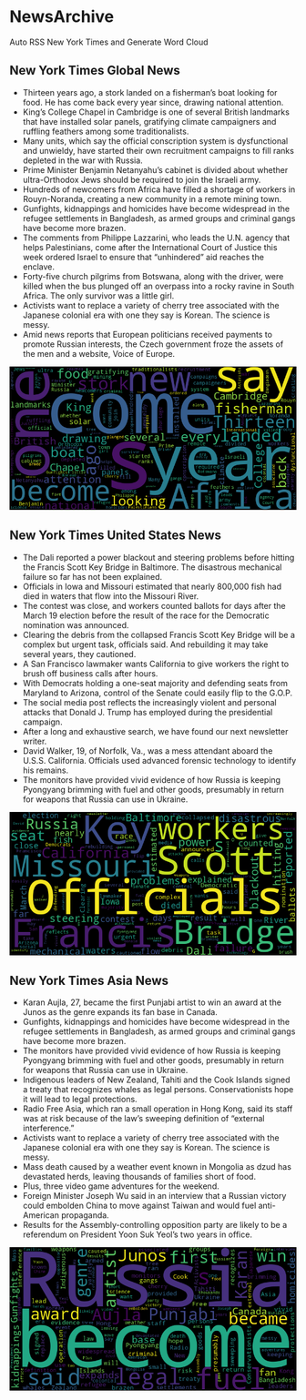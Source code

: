 # NewsArchive
Auto RSS New York Times and Generate Word Cloud

## New York Times Global News
* Thirteen years ago, a stork landed on a fisherman’s boat looking for food. He has come back every year since, drawing national attention.
* King’s College Chapel in Cambridge is one of several British landmarks that have installed solar panels, gratifying climate campaigners and ruffling feathers among some traditionalists.
* Many units, which say the official conscription system is dysfunctional and unwieldy, have started their own recruitment campaigns to fill ranks depleted in the war with Russia.
* Prime Minister Benjamin Netanyahu’s cabinet is divided about whether ultra-Orthodox Jews should be required to join the Israeli army.
* Hundreds of newcomers from Africa have filled a shortage of workers in Rouyn-Noranda, creating a new community in a remote mining town.
* Gunfights, kidnappings and homicides have become widespread in the refugee settlements in Bangladesh, as armed groups and criminal gangs have become more brazen.
* The comments from Philippe Lazzarini, who leads the U.N. agency that helps Palestinians, come after the International Court of Justice this week ordered Israel to ensure that “unhindered” aid reaches the enclave.
* Forty-five church pilgrims from Botswana, along with the driver, were killed when the bus plunged off an overpass into a rocky ravine in South Africa. The only survivor was a little girl.
* Activists want to replace a variety of cherry tree associated with the Japanese colonial era with one they say is Korean. The science is messy.
* Amid news reports that European politicians received payments to promote Russian interests, the Czech government froze the assets of the men and a website, Voice of Europe.

![Global](./global.png)
## New York Times United States News
* The Dali reported a power blackout and steering problems before hitting the Francis Scott Key Bridge in Baltimore. The disastrous mechanical failure so far has not been explained.
* Officials in Iowa and Missouri estimated that nearly 800,000 fish had died in waters that flow into the Missouri River.
* The contest was close, and workers counted ballots for days after the March 19 election before the result of the race for the Democratic nomination was announced.
* Clearing the debris from the collapsed Francis Scott Key Bridge will be a complex but urgent task, officials said. And rebuilding it may take several years, they cautioned.
* A San Francisco lawmaker wants California to give workers the right to brush off business calls after hours.
* With Democrats holding a one-seat majority and defending seats from Maryland to Arizona, control of the Senate could easily flip to the G.O.P.
* The social media post reflects the increasingly violent and personal attacks that Donald J. Trump has employed during the presidential campaign.
* After a long and exhaustive search, we have found our next newsletter writer.
* David Walker, 19, of Norfolk, Va., was a mess attendant aboard the U.S.S. California. Officials used advanced forensic technology to identify his remains.
* The monitors have provided vivid evidence of how Russia is keeping Pyongyang brimming with fuel and other goods, presumably in return for weapons that Russia can use in Ukraine.

![US](./usnews.png)
## New York Times Asia News
* Karan Aujla, 27, became the first Punjabi artist to win an award at the Junos as the genre expands its fan base in Canada.
* Gunfights, kidnappings and homicides have become widespread in the refugee settlements in Bangladesh, as armed groups and criminal gangs have become more brazen.
* The monitors have provided vivid evidence of how Russia is keeping Pyongyang brimming with fuel and other goods, presumably in return for weapons that Russia can use in Ukraine.
* Indigenous leaders of New Zealand, Tahiti and the Cook Islands signed a treaty that recognizes whales as legal persons. Conservationists hope it will lead to legal protections.
* Radio Free Asia, which ran a small operation in Hong Kong, said its staff was at risk because of the law’s sweeping definition of “external interference.”
* Activists want to replace a variety of cherry tree associated with the Japanese colonial era with one they say is Korean. The science is messy.
* Mass death caused by a weather event known in Mongolia as dzud has devastated herds, leaving thousands of families short of food.
* Plus, three video game adventures for the weekend.
* Foreign Minister Joseph Wu said in an interview that a Russian victory could embolden China to move against Taiwan and would fuel anti-American propaganda.
* Results for the Assembly-controlling opposition party are likely to be a referendum on President Yoon Suk Yeol’s two years in office.

![Asian](./asian.png)
